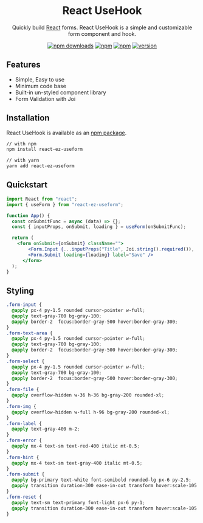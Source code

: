 <h1 align="center">React UseHook</h1>
<div align="center">

Quickly build [React](https://reactjs.org/) forms. React UseHook is a simple and customizable form component and hook.

</div>

<div align="center">

[![npm downloads](https://img.shields.io/npm/dm/react-ez-useform.svg)](https://www.npmjs.com/package/react-ez-useform)
[![npm](https://img.shields.io/npm/dt/react-ez-useform.svg)](https://www.npmjs.com/package/react-ez-useform)
[![npm](https://img.shields.io/npm/l/react-ez-useform.svg?color=red)](https://github.com/react-ez-useform/react-ez-useform/blob/master/LICENSE)
[![version](https://img.shields.io/npm/v/react-ez-useform.svg)](https://www.npmjs.com/package/react-ez-useform)

</div>

## Features

- Simple, Easy to use
- Minimum code base
- Built-in un-styled component library
- Form Validation with Joi

## Installation

React UseHook is available as an [npm package](https://www.npmjs.com/package/react-ez-useform).

```sh
// with npm
npm install react-ez-useform

// with yarn
yarn add react-ez-useform
```

## Quickstart

```jsx
import React from "react";
import { useForm } from "react-ez-useform";

function App() {
  const onSubmitFunc = async (data) => {};
  const { inputProps, onSubmit, loading } = useForm(onSubmitFunc);

  return (
    <form onSubmit={onSubmit} className="">
        <Form.Input {...inputProps("Title", Joi.string().required()), 'Initial Title'} />
        <Form.Submit loading={loading} label="Save" />
      </form>
  );
}
```

## Styling

```css
.form-input {
  @apply px-4 py-1.5 rounded cursor-pointer w-full;
  @apply text-gray-700 bg-gray-100;
  @apply border-2  focus:border-gray-500 hover:border-gray-300;
}
.form-text-area {
  @apply px-4 py-1.5 rounded cursor-pointer w-full;
  @apply text-gray-700 bg-gray-100;
  @apply border-2  focus:border-gray-500 hover:border-gray-300;
}
.form-select {
  @apply px-4 py-1.5 rounded cursor-pointer w-full;
  @apply text-gray-700 bg-gray-100;
  @apply border-2  focus:border-gray-500 hover:border-gray-300;
}
.form-file {
  @apply overflow-hidden w-36 h-36 bg-gray-200 rounded-xl;
}
.form-img {
  @apply overflow-hidden w-full h-96 bg-gray-200 rounded-xl;
}
.form-label {
  @apply text-gray-400 m-2;
}
.form-error {
  @apply mx-4 text-sm text-red-400 italic mt-0.5;
}
.form-hint {
  @apply mx-4 text-sm text-gray-400 italic mt-0.5;
}
.form-submit {
  @apply bg-primary text-white font-semibold rounded-lg px-6 py-2.5;
  @apply transition duration-300 ease-in-out transform hover:scale-105 hover:shadow-md;
}
.form-reset {
  @apply text-sm text-primary font-light px-6 py-1;
  @apply transition duration-300 ease-in-out transform hover:scale-105 hover:underline;
}
```
